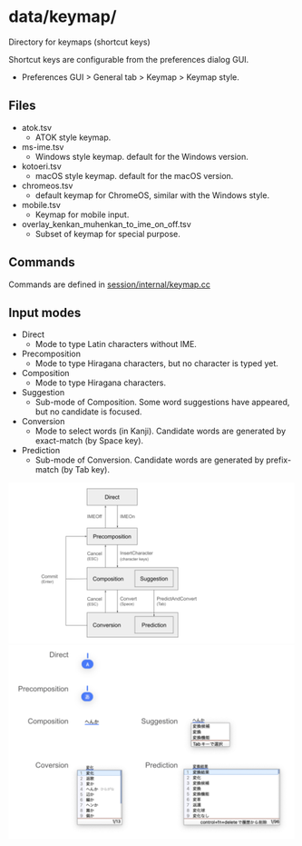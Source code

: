 # data/keymap/

Directory for keymaps (shortcut keys)

Shortcut keys are configurable from the preferences dialog GUI.

*   Preferences GUI > General tab > Keymap > Keymap style.

## Files

*   atok.tsv
    +   ATOK style keymap.
*   ms-ime.tsv
    +   Windows style keymap. default for the Windows version.
*   kotoeri.tsv
    +   macOS style keymap. default for the macOS version.
*   chromeos.tsv
    +   default keymap for ChromeOS, similar with the Windows style.
*   mobile.tsv
    +   Keymap for mobile input.
*   overlay_kenkan_muhenkan_to_ime_on_off.tsv
    +   Subset of keymap for special purpose.

## Commands

Commands are defined in
[session/internal/keymap.cc](../../session/internal/keymap.cc)

## Input modes

*   Direct
    +   Mode to type Latin characters without IME.
*   Precomposition
    +   Mode to type Hiragana characters, but no character is typed yet.
*   Composition
    +   Mode to type Hiragana characters.
*   Suggestion
    +   Sub-mode of Composition. Some word suggestions have appeared, but no
        candidate is focused.
*   Conversion
    +   Mode to select words (in Kanji). Candidate words are generated by
        exact-match (by Space key).
*   Prediction
    +   Sub-mode of Conversion. Candidate words are generated by prefix-match
        (by Tab key).

![Diagram of input modes](../../../docs/input_modes.svg)
![Screenshots of input modes](../../../docs/input_modes.png)
